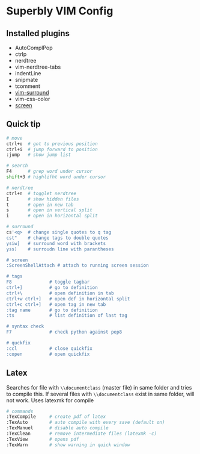 Superbly VIM Config
===================


Installed plugins
-----------------

+ AutoComplPop
+ ctrlp
+ nerdtree
+ vim-nerdtree-tabs
+ indentLine
+ snipmate 
+ tcomment
+ [vim-surround](https://github.com/tpope/vim-surround)
+ vim-css-color
+ [screen](https://github.com/ervandew/screen)



Quick tip
---------

```sh
# move
ctrl+o  # got to previous position
ctrl+i  # jump forward to position
:jump   # show jump list

# search 
F4      # grep word under cursor
shift+3 # highlifht word under cursor

# nerdtree
ctrl+n  # togglet nerdtree
I       # show hidden files
t       # open in new tab
s       # open in vertical split
i       # open in horizontal split

# surround
cs'<q>  # change single quotes to q tag
cst"    # change tags to double quotes
ysiw]   # surround word with brackets
yss)    # surroudn line with parantheses

# screen 
:ScreenShellAttach # attach to running screen session

# tags
F8              # toggle tagbar
ctrl+]          # go to definition
ctrl+\          # open definition in tab
ctrl+w ctrl+]   # open def in horizontal split
ctrl+c ctrl+]   # open tag in new tab
:tag name       # go to definition
:ts             # list definition of last tag

# syntax check
F7              # check python against pep8

# quckfix
:ccl            # close quickfix
:copen          # open quickfix

```


Latex
-----

Searches for file with `\\documentclass` (master file) in same folder and tries to compile this.
If several files with `\\documentclass` exist in same folder, will not work.
Uses latexmk for compile

```sh
# commands
:TexCompile     # create pdf of latex
:TexAuto        # auto compile with every save (default on)
:TexManuel      # disable auto compile
:TexClean       # remove intermediate files (latexmk -c)
:TexView        # opens pdf 
:TexWarn        # show warning in quick window
```
